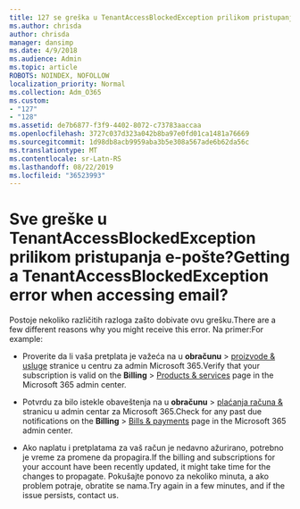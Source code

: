 ```yaml
---
title: 127 se greška u TenantAccessBlockedException prilikom pristupanja e-pošte?
ms.author: chrisda
author: chrisda
manager: dansimp
ms.date: 4/9/2018
ms.audience: Admin
ms.topic: article
ROBOTS: NOINDEX, NOFOLLOW
localization_priority: Normal
ms.collection: Adm_O365
ms.custom:
- "127"
- "128"
ms.assetid: de7b6877-f3f9-4402-8072-c73783aaccaa
ms.openlocfilehash: 3727c037d323a042b8ba97e0fd01ca1481a76669
ms.sourcegitcommit: 1d98db8acb9959aba3b5e308a567ade6b62da56c
ms.translationtype: MT
ms.contentlocale: sr-Latn-RS
ms.lasthandoff: 08/22/2019
ms.locfileid: "36523993"
---
```

# <a name="getting-a-tenantaccessblockedexception-error-when-accessing-email"></a><span data-ttu-id="1f00a-102">Sve greške u TenantAccessBlockedException prilikom pristupanja e-pošte?</span><span class="sxs-lookup"><span data-stu-id="1f00a-102">Getting a TenantAccessBlockedException error when accessing email?</span></span>

<span data-ttu-id="1f00a-103">Postoje nekoliko različitih razloga zašto dobivate ovu grešku.</span><span class="sxs-lookup"><span data-stu-id="1f00a-103">There are a few different reasons why you might receive this error.</span></span> <span data-ttu-id="1f00a-104">Na primer:</span><span class="sxs-lookup"><span data-stu-id="1f00a-104">For example:</span></span>

- <span data-ttu-id="1f00a-105">Proverite da li vaša pretplata je važeća na u **obračunu** \> [proizvode & usluge](https://portal.office.com/adminportal/home#/subscriptions) stranice u centru za admin Microsoft 365.</span><span class="sxs-lookup"><span data-stu-id="1f00a-105">Verify that your subscription is valid on the **Billing** \> [Products & services](https://portal.office.com/adminportal/home#/subscriptions) page in the Microsoft 365 admin center.</span></span>

- <span data-ttu-id="1f00a-106">Potvrdu za bilo istekle obaveštenja na u **obračunu** \> [plaćanja računa &](https://portal.office.com/adminportal/home#/billoverview) stranicu u admin centar za Microsoft 365.</span><span class="sxs-lookup"><span data-stu-id="1f00a-106">Check for any past due notifications on the **Billing** \> [Bills & payments](https://portal.office.com/adminportal/home#/billoverview) page in the Microsoft 365 admin center.</span></span>

- <span data-ttu-id="1f00a-107">Ako naplatu i pretplatama za vaš račun je nedavno ažurirano, potrebno je vreme za promene da propagira.</span><span class="sxs-lookup"><span data-stu-id="1f00a-107">If the billing and subscriptions for your account have been recently updated, it might take time for the changes to propagate.</span></span> <span data-ttu-id="1f00a-108">Pokušajte ponovo za nekoliko minuta, a ako problem potraje, obratite se nama.</span><span class="sxs-lookup"><span data-stu-id="1f00a-108">Try again in a few minutes, and if the issue persists, contact us.</span></span>
